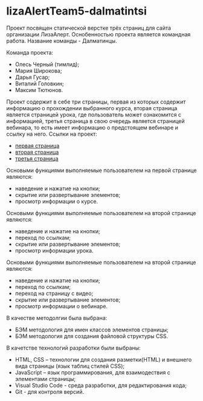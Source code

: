 # lizaAlertTeam5-dalmatintsi

Проект посвящен статической верстке трёх страниц для сайта организации ЛизаАлерт. Оснобенностью проекта является командная работа.
Название команды - Далматинцы.

Команда проекта:

- Олесь Черный (тимлид);
- Мария Широкова;
- Дарья Гусар;
- Виталий Головкин;
- Максим Тютюнов.

Проект содержит в себе три страницы, первая из которых содержит информацию о прохождении выбранного курса, вторая страница является страницей урока, где пользователь может ознакомится с информацией, третья страница в свою очередь является страницей вебинара, то есть имеет информацию о предстоящем вебинаре и ссылку на него.
Ссылки на проект:

- [первая страница](https://olestch.github.io/lizaAlertTeam5-dalmatintsi/course.html)
- [вторая страница](https://olestch.github.io/lizaAlertTeam5-dalmatintsi/lesson-text.html)
- [третья страница](https://olestch.github.io/lizaAlertTeam5-dalmatintsi/lesson-webinar.html)

Основыми функциями выполняемые пользователем на первой странице являются:

- наведение и нажатие на кнопки;
- скрытие или развертывание элементов;
- просмотр информации о курсе.

Основыми функциями выполняемые пользователем на второй странице являются:

- наведение и нажатие на кнопки;
- переход по ссылкам;
- скрытие или развертывание элементов;
- просмотр информации урока.

Основыми функциями выполняемые пользователем на второй странице являются:

- наведение и нажатие на кнопки;
- переход по ссылкам;
- переход на страницу с видео;
- скрытие или развертывание элементов;
- просмотр информации о вебинаре.

В качестве методолгии была выбрана:

- БЭМ методология для имен классов элементов страницы;
- БЭМ методология для создания файловой структуры CSS.

В качетстве технологий разработки были выбраны:

- HTML, CSS – технологии для создания разметки(HTML) и внешнего вида страницы (язык таблиц стилей CSS);
- JavaScript – язык программирования, для взаимодествия с элементами страницы;
- Visual Studio Code - среда разработки, для редактирования кода;
- Git - для контроля версий.
